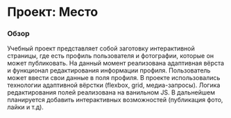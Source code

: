 # Проект: Место

### Обзор

Учебный проект представляет собой заготовку интерактивной страницы, где есть профиль пользователя и фотографии, которые он может публиковать. На данный момент реализована адаптивная вёрста и функционал редактирования информации профиля. Пользователь может ввести свои данные в поля профиля. В проекте использовались технологии адаптивной вёрстки (flexbox, grid, медиа-запросы). Логика редактирования полей реализована на ванильном JS. В дальнейшем планируется добавить интерактивных возможностей (публикация фото, лайки и т.д). 
